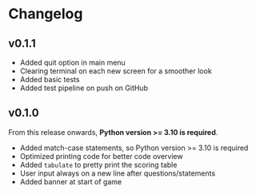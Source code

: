 # Changelog

## v0.1.1

- Added quit option in main menu
- Clearing terminal on each new screen for a smoother look
- Added basic tests
- Added test pipeline on push on GitHub

## v0.1.0

From this release onwards, **Python version >= 3.10 is required**.

- Added match-case statements, so Python version >= 3.10 is required
- Optimized printing code for better code overview
- Added `tabulate` to pretty print the scoring table
- User input always on a new line after questions/statements
- Added banner at start of game
